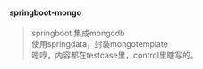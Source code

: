 #### springboot-mongo

> springboot 集成mongodb  
> 使用springdata，封装mongotemplate  
> 嗯哼，内容都在testcase里，control里瞎写的。 
